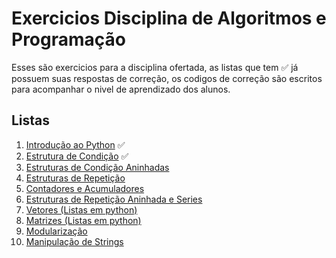 # Exercicios Disciplina de Algoritmos e Programação

Esses são exercicios para a disciplina ofertada, as listas que tem ✅ já possuem suas respostas de correção, os codigos de correção são escritos para acompanhar o nivel de aprendizado dos alunos.

## Listas

1. [Introdução ao Python](1.%20listaIntroducaoPython.md) ✅
2. [Estrutura de Condição](2.%20estruturaCondicao.md) ✅
3. [Estruturas de Condição Aninhadas](3.%20estruturaCondicaoAninhada.md) 
4. [Estruturas de Repetição](4.%20estruturasRepetição.md)
5. [Contadores e Acumuladores](5.%20contadoresAcumuladores.md)
6. [Estruturas de Repetição Aninhada e Series](6.%20estruturasRepetiçãoAninhadasSeries.md)
7. [Vetores (Listas em python)](7.%20Vetores.md)
8. [Matrizes (Listas em python)](8.%20Matrizes.md)
9. [Modularização](9.%20Modularização.md)
10. [Manipulação de Strings](10.%20ManipulaçãoStrings.md)